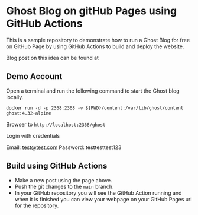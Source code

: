 # Ghost Blog on gitHub Pages using GitHub Actions

This is a sample repository to demonstrate how to run a Ghost Blog for free on GitHub Page by using GitHub Actions to build and deploy the website.

Blog post on this idea can be found at <here>

## Demo Account

Open a terminal and run the following command to start the Ghost blog locally.

`docker run -d -p 2368:2368 -v ${PWD}/content:/var/lib/ghost/content ghost:4.32-alpine`

Browser to `http://localhost:2368/ghost`

Login with credentials

Email: test@test.com
Password: testtesttest123

## Build using GitHub Actions

- Make a new post using the page above.
- Push the git changes to the `main` branch.
- In your GitHub repository you will see the GitHub Action running and when it is finished you can view your webpage on your GitHub Pages url for the repository.
